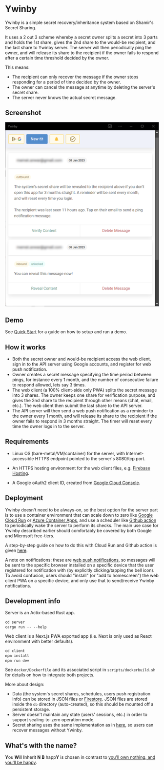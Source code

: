 # Ywinby

Ywinby is a simple secret recovery/inheritance system based on Shamir's Secret Sharing.

It uses a 2 out 3 scheme whereby a secret owner splits a secret into 3 parts and holds the 1st share, gives the 2nd share to the would-be recipient, and the last share to Ywinby server. The server will then periodically ping the owner, and will release its share to the recipient if the owner fails to respond after a certain time threshold decided by the owner.

This means:
- The recipient can only recover the message if the owner stops responding for a period of time decided by the owner.
- The owner can cancel the message at anytime by deleting the server's secret share.
- The server never knows the actual secret message.

## Screenshot

![screenshot](docs/screenshot.png)

## Demo

See [Quick Start](docs/quick-start.md) for a guide on how to setup and run a demo.

## How it works

- Both the secret owner and would-be recipient access the web client, sign in to the API server using Google accounts, and register for web push notification.
- Owner creates a secret message specifying the time period between pings, for instance every 1 month, and the number of consecutive failure to respond allowed, lets say 3 times.
- The web client (a 100% client-side only PWA) splits the secret message into 3 shares. The owner keeps one share for verification purpose, and gives the 2nd share to the recipient through other means (chat, email, etc.). The web client then submit the last share to the API server.
- The API server will then send a web push notification as a reminder to the owner every 1 month, and will release its share to the recipient if the owner fails to respond in 3 months straight. The timer will reset every time the owner logs in to the server.

## Requirements

- Linux OS (bare-metal/VM/container) for the server, with Internet-accessible HTTPS endpoint pointed to the server's 8080/tcp port.

- An HTTPS hosting environment for the web client files, e.g. [Firebase Hosting](https://firebase.google.com/docs/hosting).

- A Google oAuth2 client ID, created from [Google Cloud Console](https://console.cloud.google.com/apis/credentials/oauthclient).

## Deployment

Ywinby doesn't need to be always-on, so the best option for the server part is to use a container environment that can scale down to zero like [Google Cloud Run](https://cloud.google.com/run) or [Azure Container Apps](https://azure.microsoft.com/en-us/products/container-apps/), and use a scheduler like [Github action](https://stackoverflow.com/questions/70176225/github-action-cron-job-first-thursday-of-every-month) to periodically wake the server to perform its checks. The main use case for Ywinby described earlier should comfortably be covered by both Google and Microsoft free-tiers.

A step-by-step guide on how to do this with Cloud Run and Github action is given [here](docs/cloud-run.md).

A note on notifications: these are [web push notifications](https://developer.mozilla.org/en-US/docs/Web/API/Notifications_API/Using_the_Notifications_API), so messages will be sent to the specific browser installed on a specific device that the user registered for notification with (by explicitly clicking/tapping the bell icon). To avoid confusion, users should "install" (or "add to homescreen") the web client PWA on a specific device, and only use that to send/receive Ywinby notifications.

## Development info

Server is an Actix-based Rust app.
```shell
cd server
cargo run -- --help
```
Web client is a Next.js PWA exported app (i.e. Next is only used as React environment with better defaults).
```shell
cd client
npm install
npm run dev
```
See `docker/Dockerfile` and its associated script in `scripts/dockerbuild.sh` for details on how to integrate both projects.

More about design:

- Data (the system's secret shares, schedules, users push registration info) can be stored in JSON files or [Firestore](https://firebase.google.com/docs/firestore). JSON files are stored inside the `db` directory (auto-created), so this should be mounted off a persistent storage.
- Server doesn't maintain any state (users' sessions, etc.) in order to support scaling-to-zero operation mode.
- Secret sharing uses the same implementation as in [here](https://iancoleman.io/shamir/), so users can recover messages without Ywinby.

## What's with the name?

<strong>Y</strong>ou <strong>W</strong>ill <strong>I</strong>nherit <strong>N</strong> <strong>B</strong> happ<strong>Y</strong> is chosen in contrast to [you'll own nothing, and you'll be happy](https://i.kym-cdn.com/photos/images/original/002/313/271/fbd.jpg).
